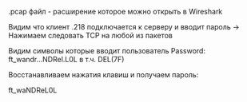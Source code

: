 .pcap файл - расширение которое можно открыть в Wireshark

Видим что клиент .218 подключается к серверу и вводит пароль -> Нажимаем следовать TCP на любой из пакетов

Видим символы которые вводит пользователь 
Password: ft_wandr...NDRel.L0L
в т.ч. DEL(7F)

Восстанавливаем нажатия клавиш и получаем пароль:

ft_waNDReL0L
